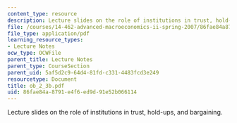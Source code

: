 ```yaml
---
content_type: resource
description: Lecture slides on the role of institutions in trust, hold-ups, and bargaining.
file: /courses/14-462-advanced-macroeconomics-ii-spring-2007/86fae84a8791e4f6ed9d91e52b066114_ob_2_3b.pdf
file_type: application/pdf
learning_resource_types:
- Lecture Notes
ocw_type: OCWFile
parent_title: Lecture Notes
parent_type: CourseSection
parent_uid: 5af5d2c9-64d4-81fd-c331-4483fcd3e249
resourcetype: Document
title: ob_2_3b.pdf
uid: 86fae84a-8791-e4f6-ed9d-91e52b066114
---
```

Lecture slides on the role of institutions in trust, hold-ups, and bargaining.

